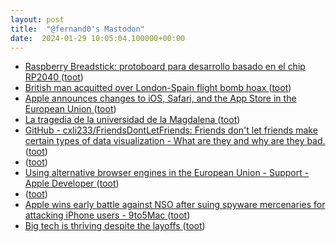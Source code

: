 ```yaml
---
layout: post
title:  "@fernand0's Mastodon"
date:  2024-01-29 10:05:04.100000+00:00
---
```

*  [Raspberry Breadstick: protoboard para desarrollo basado en el chip RP2040 ](https://www.hwlibre.com/raspberry-breadstick-protoboard-para-desarrollo-basado-en-el-chip-rp2040) ([toot](https://mastodon.social/@fernand0/111838671935814845))
*  [British man acquitted over London-Spain flight bomb hoax ](https://www.bbc.com/news/world-europe-6809966) ([toot](https://mastodon.social/@fernand0/111838613384635395))
*  [Apple announces changes to iOS, Safari, and the App Store in the European Union ](https://www.businesswire.com/news/home/20240125068597/en/Apple-announces-changes-to-iOS-Safari-and-the-App-Store-in-the-European-Unio) ([toot](https://mastodon.social/@fernand0/111838528779189845))
*  [La tragedia de la universidad de la Magdalena ](https://cesbor.blogspot.com/2024/01/la-tragedia-de-la-universidad-de-la.html?m=) ([toot](https://mastodon.social/@fernand0/111836966305087800))
*  [GitHub - cxli233/FriendsDontLetFriends: Friends don't let friends make certain types of data visualization - What are they and why are they bad. ](https://github.com/cxli233/FriendsDontLetFriend) ([toot](https://mastodon.social/@fernand0/111836868640680406))
*  [ ](https://taquiones.net/social/victor) ([toot](https://mastodon.social/@fernand0/111835256952359835))
*  [Using alternative browser engines in the European Union - Support - Apple Developer ](https://developer.apple.com/support/alternative-browser-engines) ([toot](https://mastodon.social/@fernand0/111835081558087208))
*  [ ](https://taquiones.net/social/victor) ([toot](https://mastodon.social/@fernand0/111835078156429400))
*  [Apple wins early battle against NSO after suing spyware mercenaries for attacking iPhone users - 9to5Mac ](https://9to5mac.com/2024/01/23/apple-vs-nso-filing) ([toot](https://mastodon.social/@fernand0/111834920607051913))
*  [Big tech is thriving despite the layoffs ](https://www.axios.com/2024/01/27/tech-layoffs-microsoft-amazon-google-corporate-profit) ([toot](https://mastodon.social/@fernand0/111834839266312338))
